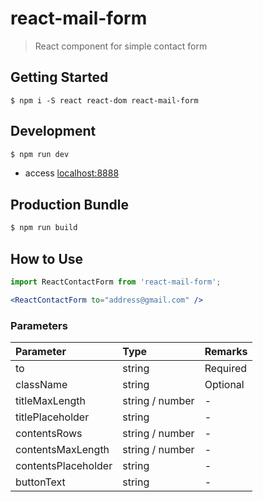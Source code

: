 # react-mail-form
> React component for simple contact form

## Getting Started
```
$ npm i -S react react-dom react-mail-form
```

## Development
```sh
$ npm run dev
```

- access [localhost:8888](http://localhost:8888)

## Production Bundle
```sh
$ npm run build
```

## How to Use
```jsx
import ReactContactForm from 'react-mail-form';

<ReactContactForm to="address@gmail.com" />
```

### Parameters
| Parameter           | Type            | Remarks         |
|:--------------------|:----------------|:----------------|
| to                  | string          | Required        |
| className           | string          | Optional        |
| titleMaxLength      | string / number | -               |
| titlePlaceholder    | string          | -               |
| contentsRows        | string / number | -               |
| contentsMaxLength   | string / number | -               |
| contentsPlaceholder | string          | -               |
| buttonText          | string          | -               |
